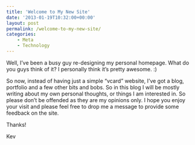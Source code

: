 ```yaml
---
title: 'Welcome to My New Site'
date: '2013-01-19T10:32:00+00:00'
layout: post
permalink: /welcome-to-my-new-site/
categories:
    - Meta
    - Technology
---
```


Well, I’ve been a busy guy re-designing my personal homepage. What do you guys think of it? I personally think it’s pretty awesome. :)

So now, instead of having just a simple “vcard” website, I’ve got a blog, portfolio and a few other bits and bobs. So in this blog I will be mostly writing about my own personal thoughts, or things I am interested in. So please don’t be offended as they are my opinions only. I hope you enjoy your visit and please feel free to drop me a message to provide some feedback on the site.

Thanks!

Kev